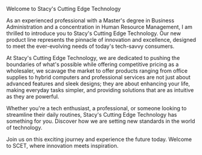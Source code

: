Welcome to Stacy's Cutting Edge Technology

As an experienced professional with a Master's degree in Business Administration and a concentration in Human Resource Management, I am thrilled to introduce you to Stacy's Cutting Edge Technology. Our new product line represents the pinnacle of innovation and excellence, designed to meet the ever-evolving needs of today's tech-savvy consumers.

At Stacy's Cutting Edge Technology, we are dedicated to pushing the boundaries of what's possible while offering competitive pricing as a wholesaler, we scavage the market to offer products ranging from office supplies to hybrid computers and professional services are not just about advanced features and sleek designs; they are about enhancing your life, making everyday tasks simpler, and providing solutions that are as intuitive as they are powerful.

Whether you're a tech enthusiast, a professional, or someone looking to streamline their daily routines, Stacy's Cutting Edge Technology has something for you. Discover how we are setting new standards in the world of technology.

Join us on this exciting journey and experience the future today. Welcome to SCET, where innovation meets inspiration.
